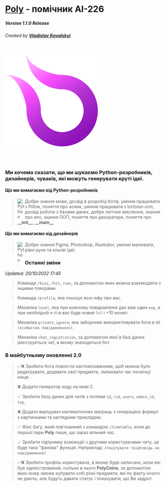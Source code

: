 # [Poly](https://t.me/politech_poly_bot) - помічник АІ-226
##### *Version 1.1.0 Release*
###### Created by **[Vladislav Kovalskyi](https://t.me/vladislavkovalskyi)**
<br>
<img src="Logo.png" alt="Poly Logo" width="300"/>

<br><br>

### Ми хочемо сказати, що ми шукаємо Python-розробників, дизайнерів, чуваків, які можуть генерувати круті ідеї.

#### Що ми вимагаємо від Python-розробників

> <img align="left" alt="Python" width="24px" src="https://cdn.jsdelivr.net/npm/simple-icons@7.15.0/icons/python.svg" /> Добре знання мови, досвід в розробці ботів, уміння працювати з Pillow, поняття про асинк, уміння працювати з tortoise-orm, досвід роботи з базами даних, добре логічне мислення, знання про env, знання ООП, поняття про декоратори, поняття про **\_\_init\_\_**, **\_\_main\_\_**

#### Що ми вимагаємо від дизайнерів

> <img align="left" alt="Python" width="24px" src="https://cdn.jsdelivr.net/npm/simple-icons@7.15.0/icons/figma.svg" /> Добре знання Figma, Photoshop, Illustrator, уміння малювати, рівні руки та кльові ідеї.

### Останні зміни
*Updated: 20/10/2022 17:45*

> Команди `/kiss`, `/hit`, `/sex`, за допомогою яких можна взаємодіяти з іншими плеєрами.

> Команда `/profile`, яка показує всю інфу про вас.

> Механіка `level`, яка при кожному повідомленні дає вам один `exp`, а при необхідній к-ті в вас буде новий `lvl` і +10 монет.

> Механіка `private_ignore`, яка забороняє використовувати бота в `ОП (особистих повідомленнях)`.

> Механіка `chat_registration`, за допомогою якої в базі даних реєструється чат, в якому знаходиться бот.

### В майбутньому оновленні 2.0
> ✅❌ Зробити бота повністю кастомізованним, щоб можна було редагрувати, додавати свої предмети, змінювати час початку/кінця.

> ❌ Додати генератор коду на мові C.

> ✅ Зробити базу даних для чатів з полями `id`, `cid`, `users`, `admin_id`, `top`.

> ❌ Додати вирішувач математичних матриць з генерацією формул з картинками та наглядним прикладом.

> ✅ Фікс багу, який пов'язанний з командою `/timetable`, коли до першої пари **Poly** пише, що зараз вільний час.

> ✅ Зробити підтримку взаємодії з другими користувачами чату, це буде така "фанова" функція. Наприклад: `/поцілувати (відповідь на повідомлення)`

> ✅❌ Зробити профіль користувача, в якому буде написано, коли він був зареєстрований, скільки в нього **PolyCoins**, за допомогою яких юзер зможе купувати собі різні предмети, які по факту нічого не дають, але будуть давати статус і показувати, що Ви задрот.
